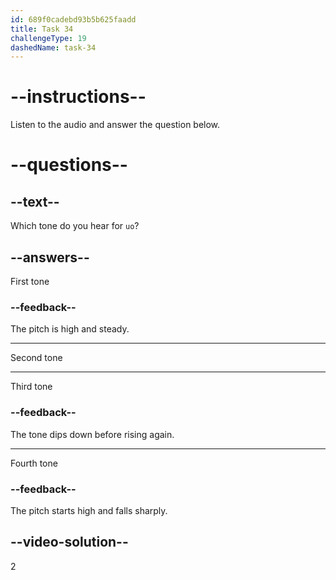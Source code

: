 ```yaml
---
id: 689f0cadebd93b5b625faadd
title: Task 34
challengeType: 19
dashedName: task-34
---
```


<!-- (Audio) A: uó -->

# --instructions--

Listen to the audio and answer the question below.

# --questions--

## --text--

Which tone do you hear for `uo`?

## --answers--

First tone

### --feedback--

The pitch is high and steady.

---

Second tone

---

Third tone

### --feedback--

The tone dips down before rising again.

---

Fourth tone

### --feedback--

The pitch starts high and falls sharply.

## --video-solution--

2
